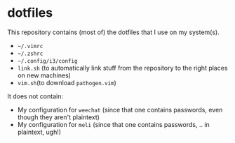 # dotfiles

This repository contains (most of) the dotfiles that I use on my system(s).

* `~/.vimrc`
* `~/.zshrc`
* `~/.config/i3/config`
* `link.sh` (to automatically link stuff from the repository to the right places on new machines)
* `vim.sh`(to download `pathogen.vim`)

It does not contain:

* My configuration for `weechat` (since that one contains passwords, even though they aren't plaintext)
* My configuration for `meli` (since that one contains passwords, .. in plaintext, ugh!)
